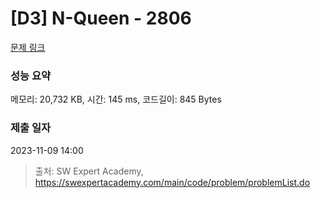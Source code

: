 # [D3] N-Queen - 2806 

[문제 링크](https://swexpertacademy.com/main/code/problem/problemDetail.do?contestProbId=AV7GKs06AU0DFAXB) 

### 성능 요약

메모리: 20,732 KB, 시간: 145 ms, 코드길이: 845 Bytes

### 제출 일자

2023-11-09 14:00



> 출처: SW Expert Academy, https://swexpertacademy.com/main/code/problem/problemList.do